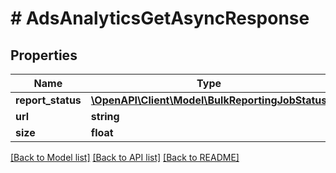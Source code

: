# # AdsAnalyticsGetAsyncResponse

## Properties

Name | Type | Description | Notes
------------ | ------------- | ------------- | -------------
**report_status** | [**\OpenAPI\Client\Model\BulkReportingJobStatus**](BulkReportingJobStatus.md) |  | [optional]
**url** | **string** |  | [optional]
**size** | **float** |  | [optional]

[[Back to Model list]](../../README.md#models) [[Back to API list]](../../README.md#endpoints) [[Back to README]](../../README.md)
